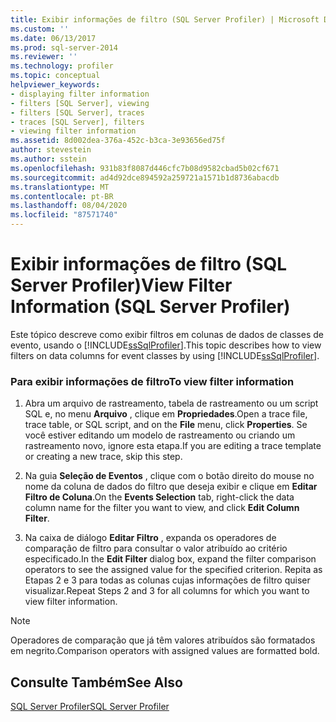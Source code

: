 ```yaml
---
title: Exibir informações de filtro (SQL Server Profiler) | Microsoft Docs
ms.custom: ''
ms.date: 06/13/2017
ms.prod: sql-server-2014
ms.reviewer: ''
ms.technology: profiler
ms.topic: conceptual
helpviewer_keywords:
- displaying filter information
- filters [SQL Server], viewing
- filters [SQL Server], traces
- traces [SQL Server], filters
- viewing filter information
ms.assetid: 8d002dea-376a-452c-b3ca-3e93656ed75f
author: stevestein
ms.author: sstein
ms.openlocfilehash: 931b83f8087d446cfc7b08d9582cbad5b02cf671
ms.sourcegitcommit: ad4d92dce894592a259721a1571b1d8736abacdb
ms.translationtype: MT
ms.contentlocale: pt-BR
ms.lasthandoff: 08/04/2020
ms.locfileid: "87571740"
---
```

# <a name="view-filter-information-sql-server-profiler"></a><span data-ttu-id="39f72-102">Exibir informações de filtro (SQL Server Profiler)</span><span class="sxs-lookup"><span data-stu-id="39f72-102">View Filter Information (SQL Server Profiler)</span></span>
  <span data-ttu-id="39f72-103">Este tópico descreve como exibir filtros em colunas de dados de classes de evento, usando o [!INCLUDE[ssSqlProfiler](../../includes/sssqlprofiler-md.md)].</span><span class="sxs-lookup"><span data-stu-id="39f72-103">This topic describes how to view filters on data columns for event classes by using [!INCLUDE[ssSqlProfiler](../../includes/sssqlprofiler-md.md)].</span></span>  
  
### <a name="to-view-filter-information"></a><span data-ttu-id="39f72-104">Para exibir informações de filtro</span><span class="sxs-lookup"><span data-stu-id="39f72-104">To view filter information</span></span>  
  
1.  <span data-ttu-id="39f72-105">Abra um arquivo de rastreamento, tabela de rastreamento ou um script SQL e, no menu **Arquivo** , clique em **Propriedades**.</span><span class="sxs-lookup"><span data-stu-id="39f72-105">Open a trace file, trace table, or SQL script, and on the **File** menu, click **Properties**.</span></span> <span data-ttu-id="39f72-106">Se você estiver editando um modelo de rastreamento ou criando um rastreamento novo, ignore esta etapa.</span><span class="sxs-lookup"><span data-stu-id="39f72-106">If you are editing a trace template or creating a new trace, skip this step.</span></span>  
  
2.  <span data-ttu-id="39f72-107">Na guia **Seleção de Eventos** , clique com o botão direito do mouse no nome da coluna de dados do filtro que deseja exibir e clique em **Editar Filtro de Coluna**.</span><span class="sxs-lookup"><span data-stu-id="39f72-107">On the **Events Selection** tab, right-click the data column name for the filter you want to view, and click **Edit Column Filter**.</span></span>  
  
3.  <span data-ttu-id="39f72-108">Na caixa de diálogo **Editar Filtro** , expanda os operadores de comparação de filtro para consultar o valor atribuído ao critério especificado.</span><span class="sxs-lookup"><span data-stu-id="39f72-108">In the **Edit Filter** dialog box, expand the filter comparison operators to see the assigned value for the specified criterion.</span></span> <span data-ttu-id="39f72-109">Repita as Etapas 2 e 3 para todas as colunas cujas informações de filtro quiser visualizar.</span><span class="sxs-lookup"><span data-stu-id="39f72-109">Repeat Steps 2 and 3 for all columns for which you want to view filter information.</span></span>  
  
> [!NOTE]  
>  <span data-ttu-id="39f72-110">Operadores de comparação que já têm valores atribuídos são formatados em negrito.</span><span class="sxs-lookup"><span data-stu-id="39f72-110">Comparison operators with assigned values are formatted bold.</span></span>  
  
## <a name="see-also"></a><span data-ttu-id="39f72-111">Consulte Também</span><span class="sxs-lookup"><span data-stu-id="39f72-111">See Also</span></span>  
 [<span data-ttu-id="39f72-112">SQL Server Profiler</span><span class="sxs-lookup"><span data-stu-id="39f72-112">SQL Server Profiler</span></span>](sql-server-profiler.md)  
  
  
